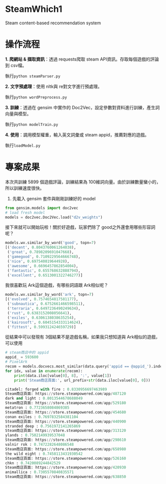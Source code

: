 # SteamWhich1
Steam content-based recommendation system 


# 操作流程
**1. 爬網站 & 擷取資訊**：透過 requests爬取 steam API資訊。存取每個遊戲的評論到 csv檔。

執行`python steamParser.py`

**2. 文字預處理**：使用 nltk與 re對文字進行預處理。

執行`python wordPreprocess.py`

**3. 訓練**：透過在 gensim 中實作的 Doc2Vec，設定參數對資料進行訓練，產生詞向量與模型。

執行`python modelTrain.py`

**4. 使用**：調用模型權重，輸入英文詞彙或 steam appid，推薦對應的遊戲。

執行`loadModel.py`


# 專案成果
本次共訓練 5899 個遊戲評論，訓練結果為 100維詞向量。由於訓練數量蠻小的，所以訓練速度很快。

1. 先載入 gensim 套件與剛剛訓練好的 model
```python
from gensim.models import doc2vec
# load fresh model
models = doc2vec.Doc2Vec.load("d2v_weights")
```
接下來就可以開始玩啦！關於好遊戲，玩家們除了 good之外還會用哪些形容詞呢？
```python
models.wv.similar_by_word('good', topn=7)
[('decent', 0.8043760061264038),
 ('great', 0.7898209691047668),
 ('gamegood', 0.7109229564666748),
 ('nice', 0.697540819644928),
 ('awesome', 0.6696457862854004),
 ('fantastic', 0.655768632888794),
 ('excellent', 0.6513001322746277)]
```
我很喜歡玩 Ark這個遊戲，有哪些詞語跟 Ark相似呢？
```python
models.wv.similar_by_word('ark', topn=7)
[('evolved', 0.7574654817581177),
 ('subnautica', 0.6752661466598511),
 ('terraria', 0.6497236490249634),
 ('rust', 0.6383152008056641),
 ('exiles', 0.6306138038635254),
 ('kairosoft', 0.6045154333114624),
 ('fittest', 0.599312424659729)]
```
從結果中可以發現有 3個結果不是遊戲名稱，如果我只想知道與 Ark相似的遊戲，可以使用
```python
# steam商店中的 appid
appid_ = 593600
# PixelArk
recom = models.docvecs.most_similar(data.query('appid == @appid_').index.values[0])
for idx, value in enumerate(recom):
    print(data.iloc[value[0], 8], ':', value[1])
    print('Steam商店頁面:', url_prefix+str(data.iloc[value[0], 0]))

citadel: forged with fire : 0.8330956697463989
Steam商店頁面: https://store.steampowered.com/app/487120
dark and light : 0.8013544678688049
Steam商店頁面: https://store.steampowered.com/app/529180
metatron : 0.7723658084869385
Steam商店頁面: https://store.steampowered.com/app/454680
conan exiles : 0.7697832584381104
Steam商店頁面: https://store.steampowered.com/app/440900
stranded deep : 0.7561972141265869
Steam商店頁面: https://store.steampowered.com/app/313120
ylands : 0.7502149939537048
Steam商店頁面: https://store.steampowered.com/app/298610
valnir rok : 0.7472282648086548
Steam商店頁面: https://store.steampowered.com/app/658980
the wild eight : 0.7458113431930542
Steam商店頁面: https://store.steampowered.com/app/526160
chkn : 0.7420089244842529
Steam商店頁面: https://store.steampowered.com/app/420930
animallica : 0.7305570840835571
Steam商店頁面: https://store.steampowered.com/app/638850
```

